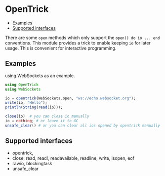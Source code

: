 # OpenTrick

- [Examples](#examples)
- [Supported interfaces](#supported-interfaces)

There are some `open` methods which only support the `open() do io ... end` conventions. This module provides a trick to enable keeping `io` for later usage. This is convenient for interactive programming.

## Examples

using WebSockets as an example.

```julia
using OpenTrick
using WebSockets

io = opentrick(WebSockets.open, "ws://echo.websocket.org");
write(io, "Hello");
println(String(read(io)));

close(io)  # you can close io manually
io = nothing; # or leave it to GC
unsafe_clear() # or you can clear all ios opened by opentrick manually
```

## Supported interfaces

- opentrick,
- close, read, read!, readavailable, readline, write, isopen, eof
- rawio, blockingtask
- unsafe_clear
